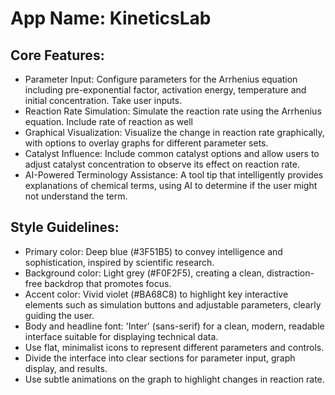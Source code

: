 # **App Name**: KineticsLab

## Core Features:

- Parameter Input: Configure parameters for the Arrhenius equation including pre-exponential factor, activation energy, temperature and initial concentration. Take user inputs.
- Reaction Rate Simulation: Simulate the reaction rate using the Arrhenius equation. Include rate of reaction as well
- Graphical Visualization: Visualize the change in reaction rate graphically, with options to overlay graphs for different parameter sets.
- Catalyst Influence: Include common catalyst options and allow users to adjust catalyst concentration to observe its effect on reaction rate.
- AI-Powered Terminology Assistance: A tool tip that intelligently provides explanations of chemical terms, using AI to determine if the user might not understand the term.

## Style Guidelines:

- Primary color: Deep blue (#3F51B5) to convey intelligence and sophistication, inspired by scientific research.
- Background color: Light grey (#F0F2F5), creating a clean, distraction-free backdrop that promotes focus.
- Accent color: Vivid violet (#BA68C8) to highlight key interactive elements such as simulation buttons and adjustable parameters, clearly guiding the user.
- Body and headline font: 'Inter' (sans-serif) for a clean, modern, readable interface suitable for displaying technical data.
- Use flat, minimalist icons to represent different parameters and controls.
- Divide the interface into clear sections for parameter input, graph display, and results.
- Use subtle animations on the graph to highlight changes in reaction rate.